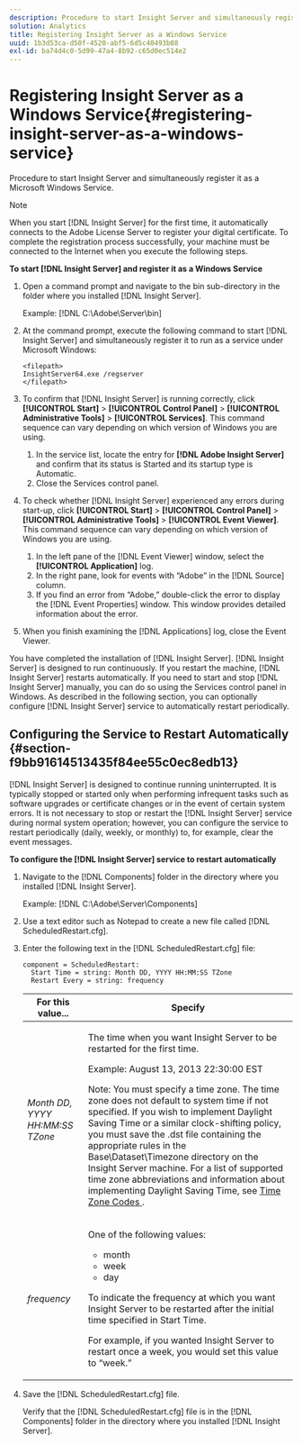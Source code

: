 ```yaml
---
description: Procedure to start Insight Server and simultaneously register it as a Microsoft Windows Service.
solution: Analytics
title: Registering Insight Server as a Windows Service
uuid: 1b3d53ca-d50f-4520-abf5-6d5c40493b88
exl-id: ba74d4c0-5d99-47a4-8b92-c65d0ec514e2
---
```

# Registering Insight Server as a Windows Service{#registering-insight-server-as-a-windows-service}

Procedure to start Insight Server and simultaneously register it as a Microsoft Windows Service.

>[!NOTE]
>
>When you start [!DNL Insight Server] for the first time, it automatically connects to the Adobe License Server to register your digital certificate. To complete the registration process successfully, your machine must be connected to the Internet when you execute the following steps.

**To start [!DNL Insight Server] and register it as a Windows Service**

1. Open a command prompt and navigate to the bin sub-directory in the folder where you installed [!DNL Insight Server].

   Example: [!DNL C:\Adobe\Server\bin] 

1. At the command prompt, execute the following command to start [!DNL Insight Server] and simultaneously register it to run as a service under Microsoft Windows:

   ```
   <filepath>
   InsightServer64.exe /regserver 
   </filepath>
   ```

1. To confirm that [!DNL Insight Server] is running correctly, click **[!UICONTROL Start]** > **[!UICONTROL Control Panel]** > **[!UICONTROL Administrative Tools]** > **[!UICONTROL Services]**. This command sequence can vary depending on which version of Windows you are using.

   1. In the service list, locate the entry for **[!DNL Adobe Insight Server]** and confirm that its status is Started and its startup type is Automatic. 
   1. Close the Services control panel.

1. To check whether [!DNL Insight Server] experienced any errors during start-up, click **[!UICONTROL Start]** > **[!UICONTROL Control Panel]** > **[!UICONTROL Administrative Tools]** > **[!UICONTROL Event Viewer]**. This command sequence can vary depending on which version of Windows you are using.

   1. In the left pane of the [!DNL Event Viewer] window, select the **[!UICONTROL Application]** log.
   1. In the right pane, look for events with “Adobe” in the [!DNL Source] column.
   1. If you find an error from “Adobe,” double-click the error to display the [!DNL Event Properties] window. This window provides detailed information about the error.

1. When you finish examining the [!DNL Applications] log, close the Event Viewer.

You have completed the installation of [!DNL Insight Server]. [!DNL Insight Server] is designed to run continuously. If you restart the machine, [!DNL Insight Server] restarts automatically. If you need to start and stop [!DNL Insight Server] manually, you can do so using the Services control panel in Windows. As described in the following section, you can optionally configure [!DNL Insight Server] service to automatically restart periodically.

## Configuring the Service to Restart Automatically {#section-f9bb91614513435f84ee55c0ec8edb13}

[!DNL Insight Server] is designed to continue running uninterrupted. It is typically stopped or started only when performing infrequent tasks such as software upgrades or certificate changes or in the event of certain system errors. It is not necessary to stop or restart the [!DNL Insight Server] service during normal system operation; however, you can configure the service to restart periodically (daily, weekly, or monthly) to, for example, clear the event messages.

**To configure the [!DNL Insight Server] service to restart automatically**

1. Navigate to the [!DNL Components] folder in the directory where you installed [!DNL Insight Server].

   Example: [!DNL C:\Adobe\Server\Components] 

1. Use a text editor such as Notepad to create a new file called [!DNL ScheduledRestart.cfg]. 
1. Enter the following text in the [!DNL ScheduledRestart.cfg] file: 

   ```
   component = ScheduledRestart:  
     Start Time = string: Month DD, YYYY HH:MM:SS TZone 
     Restart Every = string: frequency
   ```

   <table id="table_AC05861E141E4928BE844C8611DEC43D"> 
    <thead> 
      <tr> 
      <th colname="col1" class="entry"> For this value... </th> 
      <th colname="col2" class="entry"> Specify </th> 
      </tr> 
    </thead>
    <tbody> 
      <tr> 
      <td colname="col1"> <i>Month DD, YYYY HH:MM:SS TZone</i> </td> 
      <td colname="col2"> <p>The time when you want <span class="keyword"> Insight Server </span> to be restarted for the first time. </p> <p>Example: August 13, 2013 22:30:00 EST </p> <p> <p>Note:  You must specify a time zone. The time zone does not default to system time if not specified. If you wish to implement Daylight Saving Time or a similar clock-shifting policy, you must save the <span class="filepath"> .dst </span> file containing the appropriate rules in the Base\Dataset\Timezone directory on the <span class="keyword"> Insight Server </span> machine. For a list of supported time zone abbreviations and information about implementing Daylight Saving Time, see <a href="../../../../home/c-inst-svr/c-time-zn-cds.md#concept-eed5ba32d5d347cf94b76db83b29f211"> Time Zone Codes </a>. </p> </p> </td> 
      </tr> 
      <tr> 
      <td colname="col1"> <i>frequency</i> </td> 
      <td colname="col2"> <p>One of the following values: 
       <ul id="ul_C29A40CD8FBB4333B5FA1D9E7DAD35EC"> 
       <li id="li_9FE07DD30C524CBB81C8F7968E7C733E">month </li> 
       <li id="li_E5E1B97ED8FB43C0BDA496C620D24A4C">week </li> 
       <li id="li_E6043B382FAE4B5D85CAADDFA60E4902">day </li> 
       </ul> </p> <p>To indicate the frequency at which you want <span class="keyword"> Insight Server </span> to be restarted after the initial time specified in Start Time. </p> <p>For example, if you wanted <span class="keyword"> Insight Server </span> to restart once a week, you would set this value to “week.” </p> </td> 
      </tr> 
    </tbody> 
   </table>

1. Save the [!DNL ScheduledRestart.cfg] file.

   Verify that the [!DNL ScheduledRestart.cfg] file is in the [!DNL Components] folder in the directory where you installed [!DNL Insight Server].
